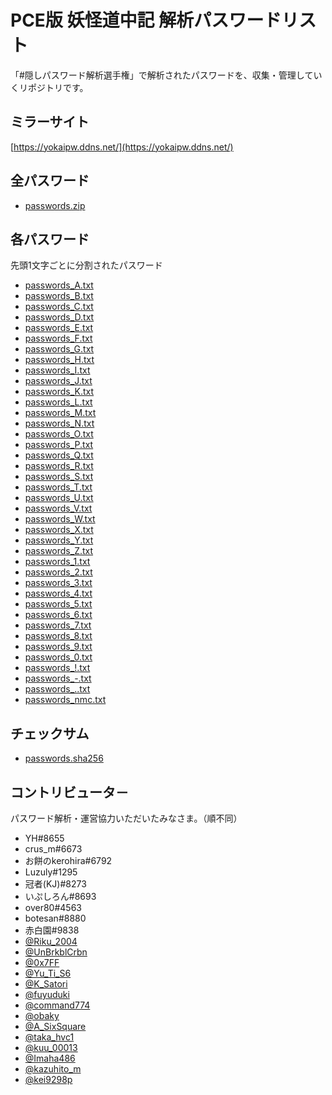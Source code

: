 # PCE版 妖怪道中記 解析パスワードリスト
「#隠しパスワード解析選手権」で解析されたパスワードを、収集・管理していくリポジトリです。

## ミラーサイト
[https://yokaipw.ddns.net/](https://yokaipw.ddns.net/)


## 全パスワード

- [passwords.zip](https://yokaipw.ddns.net/files/passwords.zip)

## 各パスワード

先頭1文字ごとに分割されたパスワード

- [passwords\_A.txt](https://raw.githubusercontent.com/kmikage/yokai-password/main/passwords/passwords_A.txt)
- [passwords\_B.txt](https://raw.githubusercontent.com/kmikage/yokai-password/main/passwords/passwords_B.txt)
- [passwords\_C.txt](https://raw.githubusercontent.com/kmikage/yokai-password/main/passwords/passwords_C.txt)
- [passwords\_D.txt](https://raw.githubusercontent.com/kmikage/yokai-password/main/passwords/passwords_D.txt)
- [passwords\_E.txt](https://raw.githubusercontent.com/kmikage/yokai-password/main/passwords/passwords_E.txt)
- [passwords\_F.txt](https://raw.githubusercontent.com/kmikage/yokai-password/main/passwords/passwords_F.txt)
- [passwords\_G.txt](https://raw.githubusercontent.com/kmikage/yokai-password/main/passwords/passwords_G.txt)
- [passwords\_H.txt](https://raw.githubusercontent.com/kmikage/yokai-password/main/passwords/passwords_H.txt)
- [passwords\_I.txt](https://raw.githubusercontent.com/kmikage/yokai-password/main/passwords/passwords_I.txt)
- [passwords\_J.txt](https://raw.githubusercontent.com/kmikage/yokai-password/main/passwords/passwords_J.txt)
- [passwords\_K.txt](https://raw.githubusercontent.com/kmikage/yokai-password/main/passwords/passwords_K.txt)
- [passwords\_L.txt](https://raw.githubusercontent.com/kmikage/yokai-password/main/passwords/passwords_L.txt)
- [passwords\_M.txt](https://raw.githubusercontent.com/kmikage/yokai-password/main/passwords/passwords_M.txt)
- [passwords\_N.txt](https://raw.githubusercontent.com/kmikage/yokai-password/main/passwords/passwords_N.txt)
- [passwords\_O.txt](https://raw.githubusercontent.com/kmikage/yokai-password/main/passwords/passwords_O.txt)
- [passwords\_P.txt](https://raw.githubusercontent.com/kmikage/yokai-password/main/passwords/passwords_P.txt)
- [passwords\_Q.txt](https://raw.githubusercontent.com/kmikage/yokai-password/main/passwords/passwords_Q.txt)
- [passwords\_R.txt](https://raw.githubusercontent.com/kmikage/yokai-password/main/passwords/passwords_R.txt)
- [passwords\_S.txt](https://raw.githubusercontent.com/kmikage/yokai-password/main/passwords/passwords_S.txt)
- [passwords\_T.txt](https://raw.githubusercontent.com/kmikage/yokai-password/main/passwords/passwords_T.txt)
- [passwords\_U.txt](https://raw.githubusercontent.com/kmikage/yokai-password/main/passwords/passwords_U.txt)
- [passwords\_V.txt](https://raw.githubusercontent.com/kmikage/yokai-password/main/passwords/passwords_V.txt)
- [passwords\_W.txt](https://raw.githubusercontent.com/kmikage/yokai-password/main/passwords/passwords_W.txt)
- [passwords\_X.txt](https://raw.githubusercontent.com/kmikage/yokai-password/main/passwords/passwords_X.txt)
- [passwords\_Y.txt](https://raw.githubusercontent.com/kmikage/yokai-password/main/passwords/passwords_Y.txt)
- [passwords\_Z.txt](https://raw.githubusercontent.com/kmikage/yokai-password/main/passwords/passwords_Z.txt)
- [passwords\_1.txt](https://raw.githubusercontent.com/kmikage/yokai-password/main/passwords/passwords_1.txt)
- [passwords\_2.txt](https://raw.githubusercontent.com/kmikage/yokai-password/main/passwords/passwords_2.txt)
- [passwords\_3.txt](https://raw.githubusercontent.com/kmikage/yokai-password/main/passwords/passwords_3.txt)
- [passwords\_4.txt](https://raw.githubusercontent.com/kmikage/yokai-password/main/passwords/passwords_4.txt)
- [passwords\_5.txt](https://raw.githubusercontent.com/kmikage/yokai-password/main/passwords/passwords_5.txt)
- [passwords\_6.txt](https://raw.githubusercontent.com/kmikage/yokai-password/main/passwords/passwords_6.txt)
- [passwords\_7.txt](https://raw.githubusercontent.com/kmikage/yokai-password/main/passwords/passwords_7.txt)
- [passwords\_8.txt](https://raw.githubusercontent.com/kmikage/yokai-password/main/passwords/passwords_8.txt)
- [passwords\_9.txt](https://raw.githubusercontent.com/kmikage/yokai-password/main/passwords/passwords_9.txt)
- [passwords\_0.txt](https://raw.githubusercontent.com/kmikage/yokai-password/main/passwords/passwords_0.txt)
- [passwords\_!.txt](https://raw.githubusercontent.com/kmikage/yokai-password/main/passwords/passwords_!.txt)
- [passwords\_-.txt](https://raw.githubusercontent.com/kmikage/yokai-password/main/passwords/passwords_-.txt)
- [passwords\_..txt](https://raw.githubusercontent.com/kmikage/yokai-password/main/passwords/passwords_..txt)
- [passwords\_nmc.txt](https://raw.githubusercontent.com/kmikage/yokai-password/main/passwords/passwords_nmc.txt)

## チェックサム

- [passwords.sha256](https://raw.githubusercontent.com/kmikage/yokai-password/main/passwords/passwords.sha256)

コントリビュータ－
------------------

パスワード解析・運営協力いただいたみなさま。（順不同）

- YH\#8655
- crus\_m\#6673
- お餅のkerohira\#6792
- Luzuly\#1295
- 冠者(KJ)\#8273
- いぷしろん\#8693
- over80\#4563
- botesan\#8880
- 赤白園\#9838
- [@Riku_2004](https://twitter.com/Riku_2004)
- [@UnBrkblCrbn](https://twitter.com/UnBrkblCrbn)
- [@0x7FF](https://twitter.com/0x7FF)
- [@Yu\_Ti\_S6](https://twitter.com/Yu_Ti_S6)
- [@K\_Satori](https://twitter.com/K_Satori)
- [@fuyuduki](https://twitter.com/fuyuduki)
- [@command774](https://twitter.com/command774)
- [@obaky](https://twitter.com/obaky)
- [@A\_SixSquare](https://twitter.com/A_SixSquare)
- [@taka\_hvc1](https://twitter.com/taka_hvc1)
- [@kuu\_00013](https://twitter.com/kuu_00013)
- [@Imaha486](https://twitter.com/Imaha486)
- [@kazuhito\_m](https://twitter.com/kazuhito_m)
- [@kei9298p](https://twitter.com/kei9298p)
